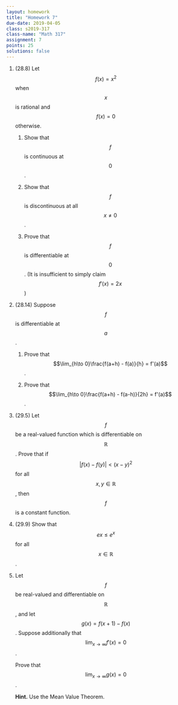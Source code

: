 ```yaml
---
layout: homework
title: "Homework 7"
due-date: 2019-04-05
class: s2019-317
class-name: "Math 317"
assignment: 7
points: 25
solutions: false
---
```


1.  (28.8) Let $$f(x) = x^2$$ when $$x$$ is rational and $$f(x) = 0$$ otherwise.

    1.  Show that $$f$$ is continuous at $$0$$.
    
    2.  Show that $$f$$ is discontinuous at all $$x \ne 0$$.
    
    3.  Prove that $$f$$ is differentiable at $$0$$. (It is insufficient to
        simply claim $$f'(x) = 2x$$)

2.  (28.14) Suppose $$f$$ is differentiable at $$a$$.

    1.  Prove that $$\lim_{h\to 0}\frac{f(a+h) - f(a)}{h} = f'(a)$$.
    
    2.  Prove that $$\lim_{h\to 0}\frac{f(a+h) - f(a-h)}{2h} = f'(a)$$.

3.  (29.5) Let $$f$$ be a real-valued function which is differentiable on $$\mathbb R$$.
    Prove that if $$\vert f(x)-f(y) \vert <
    (x-y)^2$$ for all $$x, y \in \mathbb R$$, then $$f$$ is a constant function.

4. (29.9) Show that $$ex \le e^x$$ for all $$x \in \mathbb R$$.

5.  Let $$f$$ be real-valued and differentiable on $$\mathbb R$$, and let $$g(x)
    = f(x+1) - f(x)$$. Suppose additionally that $$\lim_{x\to \infty} f'(x) = 0$$.
   
    Prove that $$\lim_{x\to\infty} g(x) = 0$$.
   
    **Hint.** Use the Mean Value Theorem.

